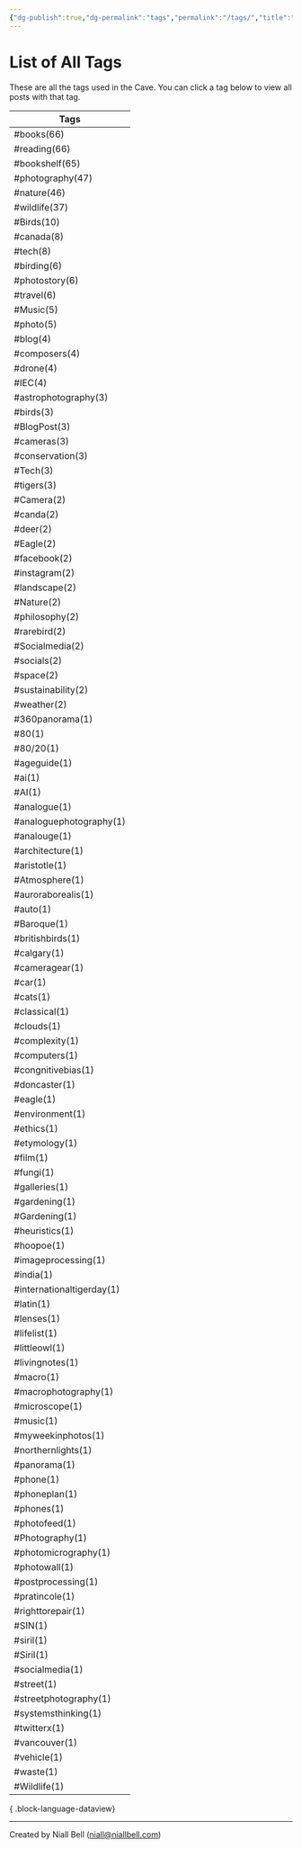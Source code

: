```yaml
---
{"dg-publish":true,"dg-permalink":"tags","permalink":"/tags/","title":"List of All Tags","hide":true,"noteIcon":null,"created":"2024-04-15T16:05:40.920-07:00","updated":"2024-05-05T03:08:34.273-07:00"}
---
```


# List of All Tags

These are all the tags used in the Cave. You can click a tag below to view all posts with that tag.

| Tags                      |
| ------------------------- |
| #books(66)                |
| #reading(66)              |
| #bookshelf(65)            |
| #photography(47)          |
| #nature(46)               |
| #wildlife(37)             |
| #Birds(10)                |
| #canada(8)                |
| #tech(8)                  |
| #birding(6)               |
| #photostory(6)            |
| #travel(6)                |
| #Music(5)                 |
| #photo(5)                 |
| #blog(4)                  |
| #composers(4)             |
| #drone(4)                 |
| #IEC(4)                   |
| #astrophotography(3)      |
| #birds(3)                 |
| #BlogPost(3)              |
| #cameras(3)               |
| #conservation(3)          |
| #Tech(3)                  |
| #tigers(3)                |
| #Camera(2)                |
| #canda(2)                 |
| #deer(2)                  |
| #Eagle(2)                 |
| #facebook(2)              |
| #instagram(2)             |
| #landscape(2)             |
| #Nature(2)                |
| #philosophy(2)            |
| #rarebird(2)              |
| #Socialmedia(2)           |
| #socials(2)               |
| #space(2)                 |
| #sustainability(2)        |
| #weather(2)               |
| #360panorama(1)           |
| #80(1)                    |
| #80/20(1)                 |
| #ageguide(1)              |
| #ai(1)                    |
| #AI(1)                    |
| #analogue(1)              |
| #analoguephotography(1)   |
| #analouge(1)              |
| #architecture(1)          |
| #aristotle(1)             |
| #Atmosphere(1)            |
| #auroraborealis(1)        |
| #auto(1)                  |
| #Baroque(1)               |
| #britishbirds(1)          |
| #calgary(1)               |
| #cameragear(1)            |
| #car(1)                   |
| #cats(1)                  |
| #classical(1)             |
| #clouds(1)                |
| #complexity(1)            |
| #computers(1)             |
| #congnitivebias(1)        |
| #doncaster(1)             |
| #eagle(1)                 |
| #environment(1)           |
| #ethics(1)                |
| #etymology(1)             |
| #film(1)                  |
| #fungi(1)                 |
| #galleries(1)             |
| #gardening(1)             |
| #Gardening(1)             |
| #heuristics(1)            |
| #hoopoe(1)                |
| #imageprocessing(1)       |
| #india(1)                 |
| #internationaltigerday(1) |
| #latin(1)                 |
| #lenses(1)                |
| #lifelist(1)              |
| #littleowl(1)             |
| #livingnotes(1)           |
| #macro(1)                 |
| #macrophotography(1)      |
| #microscope(1)            |
| #music(1)                 |
| #myweekinphotos(1)        |
| #northernlights(1)        |
| #panorama(1)              |
| #phone(1)                 |
| #phoneplan(1)             |
| #phones(1)                |
| #photofeed(1)             |
| #Photography(1)           |
| #photomicrography(1)      |
| #photowall(1)             |
| #postprocessing(1)        |
| #pratincole(1)            |
| #righttorepair(1)         |
| #SIN(1)                   |
| #siril(1)                 |
| #Siril(1)                 |
| #socialmedia(1)           |
| #street(1)                |
| #streetphotography(1)     |
| #systemsthinking(1)       |
| #twitterx(1)              |
| #vancouver(1)             |
| #vehicle(1)               |
| #waste(1)                 |
| #Wildlife(1)              |

{ .block-language-dataview}

---
Created by Niall Bell (niall@niallbell.com)